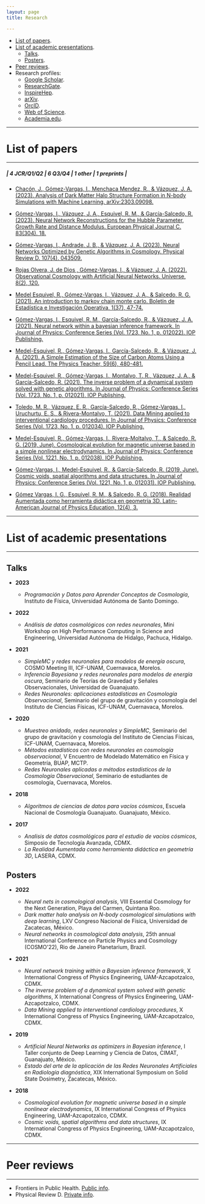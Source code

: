 ```yaml
---
layout: page
title: Research

---
```


- [List of papers](#list-of-papers).
- [List of academic presentations](#list-of-academic-presentations).
	- [Talks](#talks).
	- [Posters](#posters).
- [Peer reviews](#peer-reviews).
- Research profiles: 
	- [Google Scholar](https://scholar.google.com.mx/citations?user=c9OLfMcAAAAJ&hl=es).
	- [ResearchGate](https://www.researchgate.net/profile/Isidro-Gomez-Vargas).
	- [InspireHep](https://inspirehep.net/authors/1862237).
	- [arXiv](https://arxiv.org/search/?searchtype=author&query=G%C3%B3mez-Vargas%2C+I).
	- [OrcID](https://orcid.org/0000-0002-6473-018X).
	- [Web of Science](https://www.webofscience.com/wos/author/record/GYD-5531-2022).
	- [Academia.edu](https://unam.academia.edu/IsidroG%C3%B3mezVargas).


-----------------------------------------------------------

# List of papers

---

##### | 4 JCR/Q1/Q2 | 6 Q3/Q4 | 1 other | 1 preprints |

- [Chacón, J., Gómez-Vargas, I., Menchaca Mendez, R., & Vázquez, J. A. (2023). Analysis of Dark Matter Halo Structure Formation in N-body Simulations with Machine Learning. arXiv:2303.09098.](https://arxiv.org/abs/2303.09098)

- [Gómez-Vargas, I., Vázquez, J. A., Esquivel, R. M., & García-Salcedo, R. (2023). Neural Network Reconstructions for the Hubble Parameter, Growth Rate and Distance Modulus. European Physical Journal C. 83(304). 18.](https://doi.org/10.1140/epjc/s10052-023-11435-9)

- [Gómez-Vargas, I., Andrade, J. B., & Vázquez, J. A. (2023). Neural Networks Optimized by Genetic Algorithms in Cosmology. Physical Review D. 107(4). 043509.](https://journals.aps.org/prd/abstract/10.1103/PhysRevD.107.043509) 

- [Rojas Olvera, J. de Dios , Gómez-Vargas, I., & Vázquez, J. A. (2022). Observational Cosmology with Artificial Neural Networks. Universe, 8(2), 120.](https://www.mdpi.com/2218-1997/8/2/120)

- [Medel Esquivel, R., Gómez-Vargas, I., Vázquez, J. A., & Salcedo, R. G. (2021). An introduction to markov chain monte carlo. Boletín de Estadística e Investigación Operativa, 1(37), 47-74.](https://www.researchgate.net/publication/350485874_An_introduction_to_Markov_Chain_Monte_Carlo)

- [Gómez-Vargas, I., Esquivel, R. M., García-Salcedo, R., & Vázquez, J. A. (2021). Neural network within a bayesian inference framework. In Journal of Physics: Conference Series (Vol. 1723, No. 1, p. 012022). IOP Publishing.](https://iopscience.iop.org/article/10.1088/1742-6596/1723/1/012022/meta)

- [Medel-Esquivel, R., Gómez-Vargas, I., García-Salcedo, R., & Vázquez, J. A. (2021). A Simple Estimation of the Size of Carbon Atoms Using a Pencil Lead. The Physics Teacher, 59(6), 480-481.](https://aapt.scitation.org/doi/full/10.1119/10.0006135?casa_token=BE9FYdTwF0MAAAAA%3AddmWH4-Q-HSKcmdfN0XpYaVOf3mrE2asvvt_d-NRiEMuaktvW1dlQ8LC0IHnllappZWfCfwS7g45YA)

- [Medel-Esquivel, R., Gómez-Vargas, I., Montalvo, T. R., Vázquez, J. A., & García-Salcedo, R. (2021). The inverse problem of a dynamical system solved with genetic algorithms. In Journal of Physics: Conference Series (Vol. 1723, No. 1, p. 012021). IOP Publishing.](https://iopscience.iop.org/article/10.1088/1742-6596/1723/1/012021/meta)

- [Toledo, M. R., Vázquez, E. R., García-Salcedo, R., Gómez-Vargas, I., Uruchurtu, E. S., & Rivera-Montalvo, T. (2021). Data Mining applied to interventional cardiology procedures. In Journal of Physics: Conference Series (Vol. 1723, No. 1, p. 012034). IOP Publishing.](https://iopscience.iop.org/article/10.1088/1742-6596/1723/1/012034/meta)

- [Medel-Esquivel, R., Gómez-Vargas, I., Rivera-Moltalvo, T., & Salcedo, R. G. (2019, June). Cosmological evolution for magnetic universe based in a simple nonlinear electrodynamics. In Journal of Physics: Conference Series (Vol. 1221, No. 1, p. 012038). IOP Publishing.](https://iopscience.iop.org/article/10.1088/1742-6596/1221/1/012038/meta)


- [Gómez-Vargas, I., Medel-Esquivel, R., & García-Salcedo, R. (2019, June). Cosmic voids, spatial algorithms and data structures. In Journal of Physics: Conference Series (Vol. 1221, No. 1, p. 012031). IOP Publishing.](https://iopscience.iop.org/article/10.1088/1742-6596/1221/1/012031/meta)


- [Gómez Vargas, I. G., Esquivel, R. M., & Salcedo, R. G. (2018). Realidad Aumentada como herramienta didáctica en geometría 3D. Latin-American Journal of Physics Education, 12(4), 3.](https://dialnet.unirioja.es/servlet/articulo?codigo=6960469)

-----

# List of academic presentations
-----

	
## Talks

- **2023**
	- *Programación y Datos para Aprender Conceptos de Cosmología*, Instituto de Física, Universidad Autónoma de Santo Domingo.
	
- **2022** 
	- *Análisis de datos cosmológicos con redes neuronales*, Mini Workshop on High Performance Computing in Science and Engineering, Universidad Autónoma de Hidalgo, Pachuca, Hidalgo.

- **2021** 
	- *SimpleMC y redes neuronales para modelos de energía oscura*, COSMO Meeting III, ICF-UNAM, Cuernavaca, Morelos.
	- *Inferencia Bayesiana y redes neuronales para modelos de energía oscura*, Seminario de Teorías de Gravedad y Señales Observacionales, Universidad de Guanajuato.
	- *Redes Neuronales: aplicaciones estadísticas en Cosmología Observacional*, Seminario del grupo de gravitación y cosmología del Instituto de Ciencias Físicas, ICF-UNAM, Cuernavaca, Morelos.
- **2020** 
	- *Muestreo anidado, redes neuronales y SimpleMC*, Seminario del grupo de gravitación y cosmología del Instituto de Ciencias Físicas, ICF-UNAM, Cuernavaca, Morelos.
	- *Métodos estadísticos con redes neuronales en cosmología observacional*, V Encuentro de Modelado Matemático en Física y Geometría, BUAP, MCTP.
	- *Redes Neuronales aplicadas a métodos estadísticos de la Cosmología Observacional*, Seminario de estudiantes de cosmología, Cuernavaca, Morelos. 

- **2018** 
	- *Algoritmos de ciencias de datos para vacíos cósmicos*, Escuela Nacional de Cosmología Guanajuato. Guanajuato, México.
- **2017**
	- *Analisis de datos cosmológicos para el estudio de vacíos cósmicos*, Simposio de Tecnología Avanzada, CDMX. 
	- *La Realidad Aumentada como herramienta didáctica en geometría 3D*, LASERA, CDMX. 

## Posters 
- **2022** 
	- *Neural nets in cosmological analysis*, VIII Essential Cosmology for the Next Generation, Playa del Carmen, Quintana Roo.
	- *Dark matter halo analysis on N-body cosmological simulations with deep learning*, LXV Congreso Nacional de Física, Universidad de Zacatecas, México.
	- *Neural networks in cosmological data analysis*, 25th annual International Conference on Particle Physics and Cosmology (COSMO'22), Rio de Janeiro Planetarium, Brazil.
- **2021** 
	- *Neural network training within a Bayesian inference framework*, X International Congress of Physics Engineering, UAM-Azcapotzalco, CDMX.
	- *The inverse problem of a dynamical system solved with genetic algorithms*, X International Congress of Physics Engineering, UAM-Azcapotzalco, CDMX.
	- *Data Mining applied to interventional cardiology procedures*, X International Congress of Physics Engineering, UAM-Azcapotzalco, CDMX.

- **2019** 
	- *Artificial Neural Networks as optimizers in Bayesian inference*, I Taller conjunto de Deep Learning y Ciencia de Datos, CIMAT, Guanajuato, México.
	- *Estado del arte de la aplicación de las Redes Neuronales Artificiales en Radiología diagnóstica*, XIX International Symposium on Solid State Dosimetry, Zacatecas, México.
- **2018** 
	- *Cosmological evolution for magnetic universe based in a simple nonlinear electrodynamics*, IX International Congress of Physics Engineering, UAM-Azcapotzalco, CDMX.
	- *Cosmic voids, spatial algorithms and data structures*, IX International Congress of Physics Engineering, UAM-Azcapotzalco, CDMX.
	
-----

# Peer reviews
-----

- Frontiers in Public Health. [Public info](https://www.frontiersin.org/articles/10.3389/fpubh.2022.939758/full).
- Physical Review D. [Private info](https://journals.aps.org/prd/).
